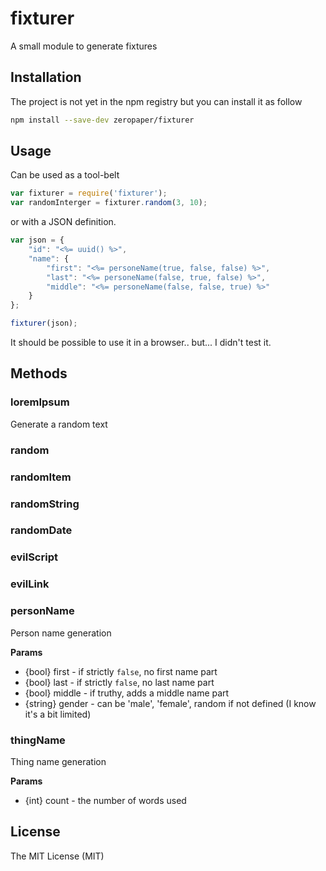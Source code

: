 fixturer
========

A small module to generate fixtures

## Installation

The project is not yet in the npm registry but you can install it as follow
```sh
npm install --save-dev zeropaper/fixturer
```

## Usage

Can be used as a tool-belt
```js
var fixturer = require('fixturer');
var randomInterger = fixturer.random(3, 10);
```
or with a JSON definition.
```js
var json = {
    "id": "<%= uuid() %>",
    "name": {
        "first": "<%= personeName(true, false, false) %>",
        "last": "<%= personeName(false, true, false) %>",
        "middle": "<%= personeName(false, false, true) %>"
    }
};

fixturer(json);
```

It should be possible to use it in a browser.. but... I didn't test it.


## Methods

### loremIpsum
Generate a random text

### random

### randomItem

### randomString

### randomDate

### evilScript

### evilLink

### personName
Person name generation

__Params__

 *  {bool} first      - if strictly `false`, no first name part
 *  {bool} last       - if strictly `false`, no last name part
 *  {bool} middle     - if truthy, adds a middle name part
 *  {string} gender   - can be 'male', 'female', random if not defined
                        (I know it's a bit limited)

### thingName
Thing name generation

__Params__

 *  {int} count       - the number of words used

## License
The MIT License (MIT)